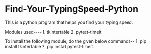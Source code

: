# Find-Your-TypingSpeed-Python
This is a python program that helps you find your typing speed. 

Modules used----
         1. tkintertable 
         2. pytest-timeit
         
To install the following module, do the given below commands--
          1. pip install tkintertable
          2. pip install pytest-timeit
          
         
